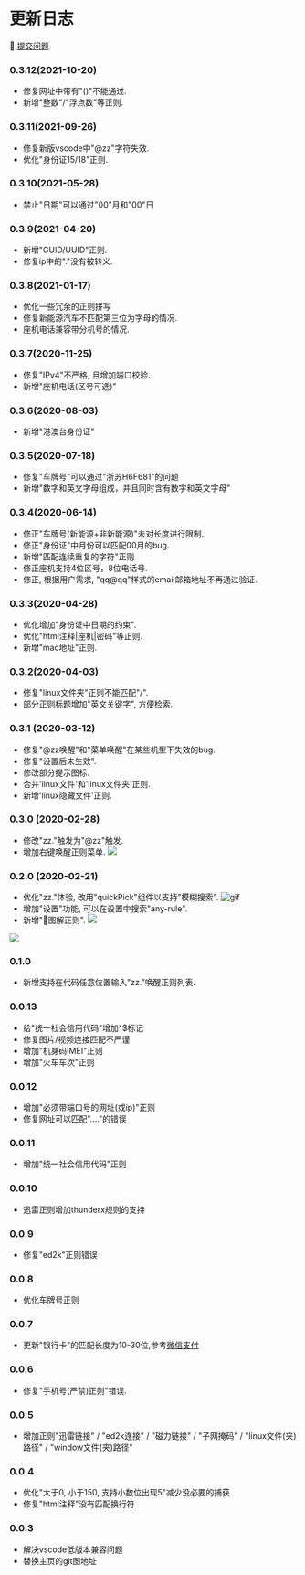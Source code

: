 # 更新日志
🚀 [提交问题](https://github.com/any86/any-rule/issues/new)

### 0.3.12(2021-10-20)
- 修复网址中带有"()"不能通过.
- 新增"整数"/"浮点数"等正则.

### 0.3.11(2021-09-26)
- 修复新版vscode中"@zz"字符失效.
- 优化"身份证15/18"正则.

### 0.3.10(2021-05-28)
- 禁止"日期"可以通过"00"月和"00"日
### 0.3.9(2021-04-20)
- 新增"GUID/UUID"正则.
- 修复ip中的"."没有被转义.


### 0.3.8(2021-01-17)
- 优化一些冗余的正则拼写
- 修复新能源汽车不匹配第三位为字母的情况.
- 座机电话兼容带分机号的情况.

### 0.3.7(2020-11-25)
- 修复"IPv4"不严格, 且增加端口校验.
- 新增"座机电话(区号可选)"

### 0.3.6(2020-08-03)
- 新增"港澳台身份证"

### 0.3.5(2020-07-18)
- 修复"车牌号"可以通过"浙苏H6F681"的问题
- 新增"数字和英文字母组成，并且同时含有数字和英文字母"

### 0.3.4(2020-06-14)
- 修正"车牌号(新能源+非新能源)"未对长度进行限制.
- 修正"身份证"中月份可以匹配00月的bug.
- 新增"匹配连续重复的字符"正则.
- 修正座机支持4位区号，8位电话号.
- 修正, 根据用户需求, "qq@qq"样式的email邮箱地址不再通过验证.

### 0.3.3(2020-04-28)
- 优化增加"身份证中日期的约束".
- 优化"html注释|座机|密码"等正则.
- 新增"mac地址"正则.

### 0.3.2(2020-04-03)
- 修复"linux文件夹"正则不能匹配"/".
- 部分正则标题增加"英文关键字", 方便检索.

### 0.3.1 (2020-03-12)
- 修复"@zz唤醒"和"菜单唤醒"在某些机型下失效的bug.
- 修复"设置后未生效".
- 修改部分提示图标.
- 合并'linux文件'和'linux文件夹'正则.
- 新增'linux隐藏文件'正则.

### 0.3.0 (2020-02-28)
- 修改"zz."触发为"@zz"触发.
- 增加右键唤醒正则菜单.
![](https://user-gold-cdn.xitu.io/2020/2/28/1708764046b38231?w=381&h=413&f=png&s=73047)

### 0.2.0 (2020-02-21)

- 优化"zz."体验, 改用"quickPick"组件以支持"模糊搜索".
![gif](https://user-gold-cdn.xitu.io/2020/2/23/1706df78b18466fd?w=954&h=372&f=gif&s=1732199)
- 增加"设置"功能, 可以在设置中搜索"any-rule".
- 新增"🦕图解正则".
![](https://user-gold-cdn.xitu.io/2020/2/23/1706e32c3a6fb116?w=533&h=95&f=png&s=21563)

![](https://user-gold-cdn.xitu.io/2020/2/23/1706e349b600c28b?w=1151&h=500&f=png&s=45210)

### 0.1.0
- 新增支持在代码任意位置输入"zz."唤醒正则列表.

### 0.0.13
- 给"统一社会信用代码"增加^$标记
- 修复图片/视频连接匹配不严谨
- 增加"机身码IMEI"正则
- 增加"火车车次"正则

### 0.0.12
- 增加"必须带端口号的网址(或ip)"正则
- 修复网址可以匹配"...."的错误

### 0.0.11
- 增加"统一社会信用代码"正则

### 0.0.10
- 迅雷正则增加thunderx规则的支持

### 0.0.9
- 修复"ed2k"正则错误

### 0.0.8
- 优化车牌号正则

### 0.0.7
- 更新"银行卡"的匹配长度为10-30位,参考[微信支付](https://pay.weixin.qq.com/wiki/doc/api/xiaowei.php?chapter=22_1)

### 0.0.6
- 修复"手机号(严禁)正则"错误.

### 0.0.5
- 增加正则"迅雷链接" / "ed2k连接" / "磁力链接" / "子网掩码" / "linux文件(夹)路径" / "window文件(夹)路径"


### 0.0.4
- 优化"大于0, 小于150, 支持小数位出现5"减少没必要的捕获
- 修复"html注释"没有匹配换行符

### 0.0.3

- 解决vscode低版本兼容问题
- 替换主页的git图地址